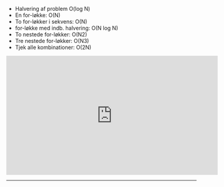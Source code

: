 * Halvering af problem O(log N)
* En for-løkke: O(N)
* To for-løkker i sekvens: O(N)
* for-løkke med indb. halvering: O(N log N)
* To nestede for-løkker: O(N2)
* Tre nestede for-løkker: O(N3)
* Tjek alle kombinationer: O(2N)

<iframe width="560" height="315" src="https://www.youtube.com/embed/XMUe3zFhM5c?si=GbljzDCHAX2tDfIO" title="YouTube video player" frameborder="0" allow="accelerometer; autoplay; clipboard-write; encrypted-media; gyroscope; picture-in-picture; web-share" referrerpolicy="strict-origin-when-cross-origin" allowfullscreen></iframe>

---
